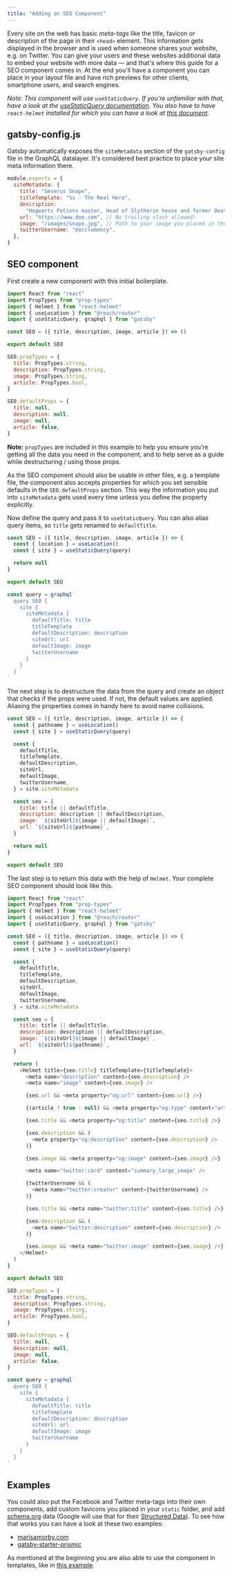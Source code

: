 ```yaml
---
title: "Adding an SEO Component"
---
```


Every site on the web has basic _meta-tags_ like the title, favicon or description of the page in their `<head>` element. This information gets displayed in the browser and is used when someone shares your website, e.g. on Twitter. You can give your users and these websites additional data to embed your website with more data — and that's where this guide for a SEO component comes in. At the end you'll have a component you can place in your layout file and have rich previews for other clients, smartphone users, and search engines.

_Note: This component will use `useStaticQuery`. If you're unfamiliar with that, have a look at the [useStaticQuery documentation](/docs/use-static-query/). You also have to have `react-helmet` installed for which you can have a look at [this document](/docs/add-page-metadata)._

## gatsby-config.js

Gatsby automatically exposes the `siteMetadata` section of the `gatsby-config` file in the GraphQL datalayer. It's considered best practice to place your site meta information there.

```js:title=gatsby-config.js
module.exports = {
  siteMetadata: {
    title: "Severus Snape",
    titleTemplate: "%s · The Real Hero",
    description:
      "Hogwarts Potions master, Head of Slytherin house and former Death Eater.",
    url: "https://www.doe.com", // No trailing slash allowed!
    image: "/images/snape.jpg", // Path to your image you placed in the 'static' folder
    twitterUsername: "@occlumency",
  },
}
```

## SEO component

First create a new component with this initial boilerplate.

```jsx:title=src/components/SEO.js
import React from "react"
import PropTypes from "prop-types"
import { Helmet } from "react-helmet"
import { useLocation } from "@reach/router"
import { useStaticQuery, graphql } from "gatsby"

const SEO = ({ title, description, image, article }) => ()

export default SEO

SEO.propTypes = {
  title: PropTypes.string,
  description: PropTypes.string,
  image: PropTypes.string,
  article: PropTypes.bool,
}

SEO.defaultProps = {
  title: null,
  description: null,
  image: null,
  article: false,
}
```

**Note:** `propTypes` are included in this example to help you ensure you’re getting all the data you need in the component, and to help serve as a guide while destructuring / using those props.

As the SEO component should also be usable in other files, e.g. a template file, the component also accepts properties for which you set sensible defaults in the `SEO.defaultProps` section. This way the information you put into `siteMetadata` gets used every time unless you define the property explicitly.

Now define the query and pass it to `useStaticQuery`. You can also alias query items, so `title` gets renamed to `defaultTitle`.

```jsx:title=src/components/SEO.js
const SEO = ({ title, description, image, article }) => {
  const { location } = useLocation()
  const { site } = useStaticQuery(query)

  return null
}

export default SEO

const query = graphql`
  query SEO {
    site {
      siteMetadata {
        defaultTitle: title
        titleTemplate
        defaultDescription: description
        siteUrl: url
        defaultImage: image
        twitterUsername
      }
    }
  }
`
```

The next step is to destructure the data from the query and create an object that checks if the props were used. If not, the default values are applied. Aliasing the properties comes in handy here to avoid name collisions.

```jsx:title=src/components/SEO.js
const SEO = ({ title, description, image, article }) => {
  const { pathname } = useLocation()
  const { site } = useStaticQuery(query)

  const {
    defaultTitle,
    titleTemplate,
    defaultDescription,
    siteUrl,
    defaultImage,
    twitterUsername,
  } = site.siteMetadata

  const seo = {
    title: title || defaultTitle,
    description: description || defaultDescription,
    image: `${siteUrl}${image || defaultImage}`,
    url: `${siteUrl}${pathname}`,
  }

  return null
}

export default SEO
```

The last step is to return this data with the help of `Helmet`. Your complete SEO component should look like this.

```jsx:title=src/components/SEO.js
import React from "react"
import PropTypes from "prop-types"
import { Helmet } from "react-helmet"
import { useLocation } from "@reach/router"
import { useStaticQuery, graphql } from "gatsby"

const SEO = ({ title, description, image, article }) => {
  const { pathname } = useLocation()
  const { site } = useStaticQuery(query)

  const {
    defaultTitle,
    titleTemplate,
    defaultDescription,
    siteUrl,
    defaultImage,
    twitterUsername,
  } = site.siteMetadata

  const seo = {
    title: title || defaultTitle,
    description: description || defaultDescription,
    image: `${siteUrl}${image || defaultImage}`,
    url: `${siteUrl}${pathname}`,
  }

  return (
    <Helmet title={seo.title} titleTemplate={titleTemplate}>
      <meta name="description" content={seo.description} />
      <meta name="image" content={seo.image} />

      {seo.url && <meta property="og:url" content={seo.url} />}

      {(article ? true : null) && <meta property="og:type" content="article" />}

      {seo.title && <meta property="og:title" content={seo.title} />}

      {seo.description && (
        <meta property="og:description" content={seo.description} />
      )}

      {seo.image && <meta property="og:image" content={seo.image} />}

      <meta name="twitter:card" content="summary_large_image" />

      {twitterUsername && (
        <meta name="twitter:creator" content={twitterUsername} />
      )}

      {seo.title && <meta name="twitter:title" content={seo.title} />}

      {seo.description && (
        <meta name="twitter:description" content={seo.description} />
      )}

      {seo.image && <meta name="twitter:image" content={seo.image} />}
    </Helmet>
  )
}

export default SEO

SEO.propTypes = {
  title: PropTypes.string,
  description: PropTypes.string,
  image: PropTypes.string,
  article: PropTypes.bool,
}

SEO.defaultProps = {
  title: null,
  description: null,
  image: null,
  article: false,
}

const query = graphql`
  query SEO {
    site {
      siteMetadata {
        defaultTitle: title
        titleTemplate
        defaultDescription: description
        siteUrl: url
        defaultImage: image
        twitterUsername
      }
    }
  }
`
```

## Examples

You could also put the Facebook and Twitter meta-tags into their own components, add custom favicons you placed in your `static` folder, and add [schema.org](https://schema.org/) data (Google will use that for their [Structured Data](https://developers.google.com/search/docs/guides/intro-structured-data)). To see how that works you can have a look at these two examples:

- [marisamorby.com](https://github.com/marisamorby/marisamorby.com/blob/master/packages/gatsby-theme-blog-sanity/src/components/seo.js)
- [gatsby-starter-prismic](https://github.com/LeKoArts/gatsby-starter-prismic/blob/master/src/components/SEO/SEO.jsx)

As mentioned at the beginning you are also able to use the component in templates, like in [this example](https://github.com/jlengstorf/marisamorby.com/blob/6e86f845185f9650ff95316d3475bb8ac86b15bf/src/templates/post.js#L12-L18).

